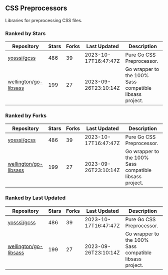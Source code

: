 ## CSS Preprocessors

Libraries for preprocessing CSS files.

### Ranked by Stars

| Repository | Stars | Forks | Last Updated | Description | 
|------------|-------|-------|--------------|-------------|
| [yosssi/gcss](https://github.com/yosssi/gcss) | 486 | 39 | 2023-10-17T16:47:47Z |  Pure Go CSS Preprocessor. |
| [wellington/go-libsass](https://github.com/wellington/go-libsass) | 199 | 27 | 2023-09-26T23:10:14Z |  Go wrapper to the 100% Sass compatible libsass project. |

### Ranked by Forks

| Repository | Stars | Forks | Last Updated | Description | 
|------------|-------|-------|--------------|-------------|
| [yosssi/gcss](https://github.com/yosssi/gcss) | 486 | 39 | 2023-10-17T16:47:47Z |  Pure Go CSS Preprocessor. |
| [wellington/go-libsass](https://github.com/wellington/go-libsass) | 199 | 27 | 2023-09-26T23:10:14Z |  Go wrapper to the 100% Sass compatible libsass project. |

### Ranked by Last Updated

| Repository | Stars | Forks | Last Updated | Description | 
|------------|-------|-------|--------------|-------------|
| [yosssi/gcss](https://github.com/yosssi/gcss) | 486 | 39 | 2023-10-17T16:47:47Z |  Pure Go CSS Preprocessor. |
| [wellington/go-libsass](https://github.com/wellington/go-libsass) | 199 | 27 | 2023-09-26T23:10:14Z |  Go wrapper to the 100% Sass compatible libsass project. |

